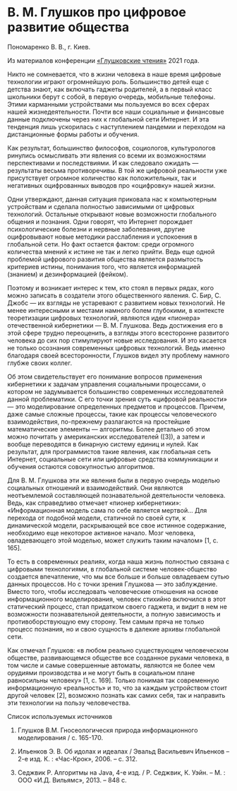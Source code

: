 # В. М. Глушков про цифровое развитие общества

Пономаренко В. В., г. Киев.

Из материалов конференции [«Глушковские чтения»](../index.md) 2021 года.

Никто не сомневается, что в жизни человека в наше время цифровые технологии играют огромнейшую роль. Большинство детей еще с детства знают, как включать гаджеты родителей, а в первый класс школьники берут с собой, в первую очередь, мобильные телефоны. Этими карманными устройствами мы пользуемся во всех сферах нашей жизнедеятельности. Почти все наши социальные и финансовые данные подключены через них к глобальной сети Интернет. И эта тенденция лишь ускорилась с наступлением пандемии и переходом на дистанционные формы работы и обучения.

Как результат, большинство философов, социологов, культурологов ринулись осмысливать эти явления со всеми их возможностями перспективами и последствиями. И как следовало ожидать — результаты весьма противоречивы. В той же цифровой реальности уже присутствует огромное количество как положительных, так и негативных оцифрованных выводов про «оцифровку» нашей жизни.

Одни утверждают, данная ситуация приковала нас к компьютерным устройствам и сделала полностью зависимыми от цифровых технологий. Остальные открывают новые возможности глобального общения и познания. Одни говорят, что Интернет порождает психологические болезни и нервные заболевания, другие оцифровывают новые методики расслабления и успокоения в глобальной сети. Но факт остается фактом: среди огромного количества мнений к истине не так и легко прийти. Ведь еще одной проблемой цифрового развития общества является размытость критериев истины, понимания того, что является информацией (знанием) и дезинформацией (фейком).

Поэтому и возникает интерес к тем, кто стоял в первых рядах, кого можно записать в создатели этого общественного явления. С. Бир, С. Джобс — их взгляды не устаревают с развитием новых технологий. Не менее интересными и местами намного болем глубокими, в контексте теоретизации цифровых технологий, являются идеи «пионера» отечественной кибернетики — В. М. Глушкова. Ведь достижения его в этой сфере трудно переоценить, а взгляды этого всесторонне развитого человека до сих пор стимулируют новые исследования. И это касается не только осознания современных цифровых технологий. Ведь именно благодаря своей всесторонности, Глушков видел эту проблему намного глубже своих коллег.

Об этом свидетельствует его понимание вопросов применения кибернетики к задачам управления социальными процессами, о котором не задумывается большинство современных исследователей данной проблематики. С его точки зрения суть «цифровой реальности» — это моделирование определенных предметов и процессов. Причем, даже самые сложные процессы, такие как процессы человеческого взаимодействия,  по-прежнему разлагаются на простейшие математические элементы — алгоритмы. Более детально об этом можно почитать у американских исследователей ([3]), а затем и вообще переводятся в бинарную систему единиц и нулей. Как результат, для программистов такие явления, как глобальная сеть Интернет, социальные сети или цифровые средства коммуникации и обучения остаются совокупностью алгоритмов.

Для В. М. Глушкова эти же явления были в первую очередь моделью социальных отношений и взаимодействий. Они являются неотъемлемой составляющей познавательной деятельности человека. Ведь, как справедливо отмечает «пионер кибернетики»: «Информационная модель сама по себе является мертвой... Для перехода от подобной модели, статичной по своей сути, к динамической модели, раскрывающей все свое истинное содержание, необходимо еще некоторое активное начало. Мозг человека, овладевающего этой моделью, может служить таким началом» [1, с. 165].

То есть в современных реалиях, когда наша жизнь полностью связана с цифровыми технологиями, в глобальной системе человек-общество создается впечатление, что мы все больше и больше овладеваем сутью данных процессов. Но с точки зрения Глушкова — это заблуждение. Вместо того, чтобы исследовать человеческие отношения на основе информационного моделирования, человек стихийно включился в этот статический процесс, стал придатком своего гаджета, и видит в нем не возможности познавательной деятельности, а полную зависимость и противоборствующую ему сторону. Тем самым пряча не только процесс познания, но и свою сущность в далекие архивы глобальной сети.

Как отмечал Глушков: «в любом реально существующем человеческом обществе, развивающемся обществе все созданное руками человека, в том числе и самые совершенные автоматы, являются не более чем орудиями производства и не могут быть в социальном плане равносильны человеку» [1, с. 169]. Только понимая так современную информационную «реальность» и то, что за каждым устройством стоит другой человек [2], возможно познать как самих себя, так и направить эти технологии на пользу человечества.

Список используемых источников

1. Глушков В.М. Гносеологическя природа информационного моделирования / с. 165-170.

2. Ильенков Э. В. Об идолах и идеалах / Эвальд Васильевич Ильенков – 2-е изд. К. : «Час-Крок», 2006. – с. 312.

3. Седжвик Р. Алгоритмы на Java, 4-е изд. / Р. Седжвик, К. Уэйн. – М. : ООО «И.Д. Вильямс», 2013. – 848 с.